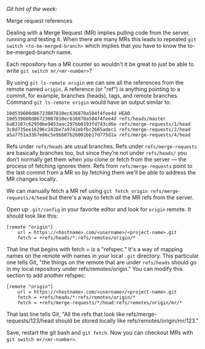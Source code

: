 *Git hint of the week:*

Merge request references

Dealing with a Merge Request (MR) implies pulling code from the server, running and testing it.
When there are many MRs this leads to repeated `git switch <to-be-merged-branch>` which implies that you have to know the to-be-merged-branch name.

Each repository has a MR counter so wouldn't it be great to just be able to write `git switch mr/<mr-number>`?

By using `git ls-remote origin` we can see all the references from the remote named `origin`. A reference (or "ref") is anything pointing to a commit, for example, branches (heads), tags, and remote branches. Command `git ls-remote origin` would have an output similar to:
```
10d539600d86723087810ec636870a504f4fee4d HEAD
10d539600d86723087810ec636870a504f4fee4d refs/heads/master
6a83107c62950be9453aac297bb0193fd743cd6e refs/merge-requests/1/head
3c8d735ee16296c242be7a9742ebfbc2665adec1 refs/merge-requests/2/head
a5a7751a33b7e86c5e9bb07b26001bb17d775d1a refs/merge-requests/4/head
```

Refs under `refs/heads` are usual branches. Refs under `refs/merge-requests` are basically branches too, but since they’re not under `refs/heads/` you don’t normally get them when you clone or fetch from the server — the process of fetching ignores them. Refs from `refs/merge-requests` point to the last commit from a MR so by fetching them we'll be able to address the MR changes locally.

We can manually fetch a MR ref using `git fetch origin refs/merge-requests/4/head` but there's a way to fetch *all* the MR refs from the server.

Open up `.git/config` in your favorite editor and look for `origin` remote. It should look like this:
```
[remote "origin"]
	url = https://<hostname>.com/<username>/<project-name>.git
	fetch = +refs/heads/*:refs/remotes/origin/*
```

That line that begins with fetch = is a "refspec." It's a way of mapping names on the remote with names in your local `.git` directory. This particular one tells Git, "the things on the remote that are under `refs/heads` should go in my local repository under refs/remotes/origin." You can modify this section to add another refspec:

```
[remote "origin"]
	url = https://<hostname>.com/<username>/<project-name>.git
	fetch = +refs/heads/*:refs/remotes/origin/*
	fetch = +refs/merge-requests/*/head:refs/remotes/origin/mr/*
```

That last line tells Git, "All the refs that look like refs/merge-requests/123/head should be stored locally like
refs/remotes/origin/mr/123."

Save, restart the git bash and `git fetch`. Now you can checkout MRs with `git switch mr/<mr-number>`.

